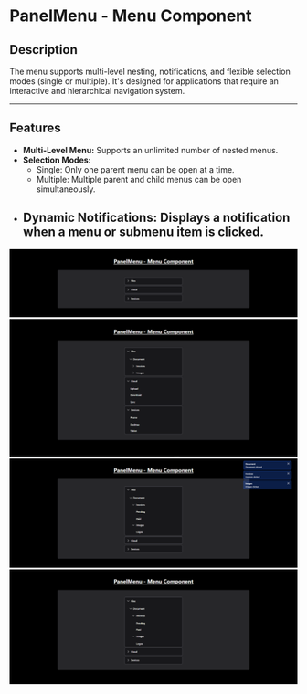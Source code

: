 # PanelMenu - Menu Component

## Description

The menu supports multi-level nesting, notifications, and flexible selection modes (single or multiple). It's designed for applications that require an interactive and hierarchical navigation system.

---

## Features

- **Multi-Level Menu:** Supports an unlimited number of nested menus.
- **Selection Modes:**
  - Single: Only one parent menu can be open at a time.
  - Multiple: Multiple parent and child menus can be open simultaneously.
- ## **Dynamic Notifications:** Displays a notification when a menu or submenu item is clicked.

![panelMenu](media/default.png)
![panelMenu](media/multile.png)
![panelMenu](media/notification.png)
![panelMenu](media/single%20selecotion.png)
